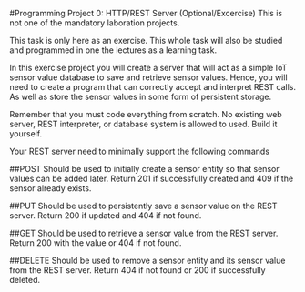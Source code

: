 #Programming Project 0: HTTP/REST Server (Optional/Excercise)
This is not one of the mandatory laboration projects.

This task is only here as an exercise. This whole task will also be studied and programmed in one the lectures as a learning task.

In this exercise project you will create a server that will act as a simple IoT sensor value database to save and retrieve sensor values. Hence, you will need to create a program that can correctly accept and interpret REST calls. As well as store the sensor values in some form of persistent storage.

Remember that you must code everything from scratch. No existing web server, REST interpreter, or database system is allowed to used. Build it yourself.

Your REST server need to minimally support the following commands

##POST
Should be used to initially create a sensor entity so that sensor values can be added later. Return 201 if successfully created and 409 if the sensor already exists.

##PUT
Should be used to persistently save a sensor value on the REST server. Return 200 if updated and 404 if not found.

##GET
Should be used to retrieve a sensor value from the REST server. Return 200 with the value or 404 if not found.

##DELETE
Should be used to remove a sensor entity and its sensor value from the REST server. Return 404 if not found or 200 if successfully deleted. 
